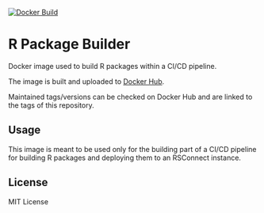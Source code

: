 [![Docker Build](https://github.com/RevianLabs/r-package-builder/actions/workflows/docker-image.yml/badge.svg?branch=master)](https://github.com/RevianLabs/r-package-builder/actions/workflows/docker-image.yml)

# R Package Builder

Docker image used to build R packages within a CI/CD pipeline.

The image is built and uploaded to [Docker Hub](https://hub.docker.com/r/revianlabs/r-package-builder).

Maintained tags/versions can be checked on Docker Hub and are linked to the tags of this repository.

## Usage

This image is meant to be used only for the building part of a CI/CD pipeline for building R packages and deploying them to an RSConnect instance. 

## License

MIT License
